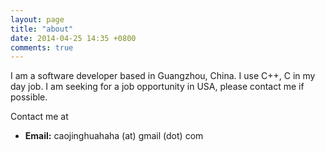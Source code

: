 ```yaml
---
layout: page
title: "about"
date: 2014-04-25 14:35 +0800
comments: true
---
```

I am a software developer based in Guangzhou, China. I use C++, C in my day job. I am seeking for a job opportunity in USA, please contact me if possible.

Contact me at

* **Email:** caojinghuahaha (at) gmail (dot) com


